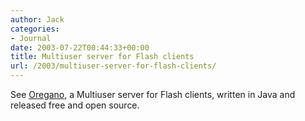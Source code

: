 ```yaml
---
author: Jack
categories:
- Journal
date: 2003-07-22T00:44:33+00:00
title: Multiuser server for Flash clients
url: /2003/multiuser-server-for-flash-clients/
---
```


See [Oregano][1], a Multiuser server for Flash clients, written in Java and released free and open source.

 [1]: http://www.oregano-server.org/
